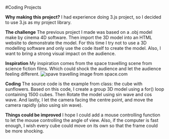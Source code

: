 #Coding Projects

**Why making this project?**
I had experience doing 3.js project, so I decided to use 3.js as my project library.

**The challenge**
The previous project I made was based on a .obj model make by cinema 4D software. Then import the 3D model into an HTML website to demonstrate the model. For this time I try not to use a 3D modelling software and only use the code itself to create the model.
Also, I want to bring a strong visual impact on the audience.

**Inspiration**
My inspiration comes from the space travelling scene from science fiction films. Which could shock the audience and let the audience feeling different.
![spave travelling image from space.com](https://cdn.mos.cms.futurecdn.net/zWFeYJg4xWuZ6FixUABMnD.jpg)

**Coding**
The source code is the example from class: the cube with sunflowers. Based on this code, I create a group 3D model using a for() loop containing 1500 cubes. Then Rotate the model using sin wave and cos wave. And lastly, I let the camera facing the centre point, and move the camera rapidly (also using sin wave).

**Things could be improved**
I hope I could add a mouse controlling function to let the mouse controlling the angle of view.  Also, if the computer is fast enough, I wish every cube could move on its own so that the frame could be more shocking.
